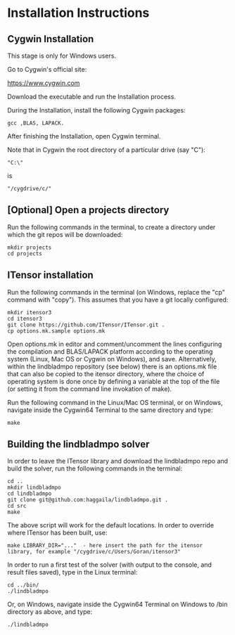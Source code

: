 # Installation Instructions

## Cygwin Installation

This stage is only for Windows users.

Go to Cygwin's official site:

https://www.cygwin.com

Download the executable and run the Installation process.

During the Installation, install the following Cygwin packages:

    gcc ,BLAS, LAPACK.

After finishing the Installation, open Cygwin terminal.

Note that in Cygwin the root directory of a particular drive (say "C"): 

    "C:\" 
is

    "/cygdrive/c/"

## [Optional] Open a projects directory

Run the following commands in the terminal, to create a directory under which the git repos will be downloaded:

    mkdir projects
    cd projects

## ITensor installation

Run the following commands in the terminal (on Windows, replace the "cp" command with "copy"). This assumes that you have a git locally configured:

    mkdir itensor3
    cd itensor3
    git clone https://github.com/ITensor/ITensor.git .
    cp options.mk.sample options.mk

Open options.mk in editor and comment/uncomment the lines configuring the compilation and BLAS/LAPACK platform according to the operating system (Linux, Mac OS or Cygwin on Windows), and save. Alternatively, within the lindbladmpo repository (see below) there is an options.mk file that can also be copied to the itensor directory, where the choice of operating system is done once by defining a variable at the top of the file (or setting it from the command line invokation of make).

Run the following command in the Linux/Mac OS terminal, or on Windows, navigate inside the Cygwin64 Terminal to the same directory and type:

    make

## Building the lindbladmpo solver

In order to leave the ITensor library and download the lindbladmpo repo and build the solver, run the following commands in the terminal:

    cd ..
    mkdir lindbladmpo
    cd lindbladmpo
    git clone git@github.com:haggaila/lindbladmpo.git .
    cd src
    make

The above script will work for the default locations. In order to override where ITensor has been built, use:

    make LIBRARY_DIR="..."  - here insert the path for the itensor library, for example "/cygdrive/c/Users/Goran/itensor3"

In order to run a first test of the solver (with output to the console, and result files saved), type in the Linux terminal:

    cd ../bin/
    ./lindbladmpo

Or, on Windows, navigate inside the Cygwin64 Terminal on Windows to /bin directory as above, and type:

    ./lindbladmpo
